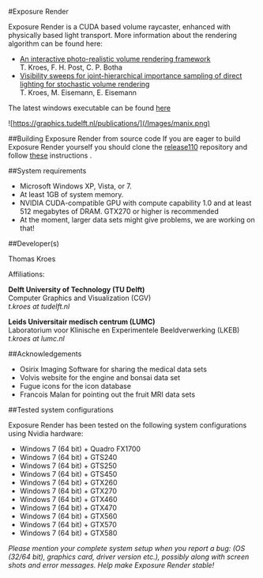 
#Exposure Render

Exposure Render is a CUDA based volume raycaster, enhanced with physically based light transport. More information about the rendering algorithm can be found here:
* [An interactive photo-realistic volume rendering framework](http://graphics.tudelft.nl/Publications/kroes_exposure_2012)  
T. Kroes, F. H. Post, C. P. Botha
* [Visibility sweeps for joint-hierarchical importance sampling of direct lighting for stochastic volume rendering](http://graphics.tudelft.nl/Publications-new/2015/KEE1)  
T. Kroes, M. Eisemann, E. Eisemann

The latest windows executable can be found [here](https://github.com/ThomasKroes/exposure-render/releases/tag/1.1.0)

![https://graphics.tudelft.nl/publications/](/Images/manix.png)

##Building Exposure Render from source code
If you are eager to build Exposure Render yourself you should clone the [release110](https://github.com/ThomasKroes/exposure-render.release110.git) repository and follow  [these](https://github.com/ThomasKroes/exposure-render.release110/blob/master/build.md) instructions .

##System requirements

* Microsoft Windows XP, Vista, or 7.
* At least 1GB of system memory.
* NVIDIA CUDA-compatible GPU with compute capability 1.0 and at least 512 megabytes of DRAM. GTX270 or higher is recommended
* At the moment, larger data sets might give problems, we are working on that!

##Developer(s)

Thomas Kroes

Affiliations:

**Delft University of Technology (TU Delft)**  
Computer Graphics and Visualization (CGV)  
*t.kroes at tudelft.nl*

**Leids Universitair medisch centrum (LUMC)**  
Laboratorium voor Klinische en Experimentele Beeldverwerking (LKEB)  
*t.kroes at lumc.nl*

##Acknowledgements

* Osirix Imaging Software for sharing the medical data sets
* Volvis website for the engine and bonsai data set
* Fugue icons for the icon database
* Francois Malan for pointing out the fruit MRI data sets

##Tested system configurations

Exposure Render has been tested on the following system configurations using Nvidia hardware:

* Windows 7 (64 bit) + Quadro FX1700
* Windows 7 (64 bit) + GTS240
* Windows 7 (64 bit) + GTS250
* Windows 7 (64 bit) + GTS450
* Windows 7 (64 bit) + GTX260
* Windows 7 (64 bit) + GTX270
* Windows 7 (64 bit) + GTX460
* Windows 7 (64 bit) + GTX470
* Windows 7 (64 bit) + GTX560
* Windows 7 (64 bit) + GTX570
* Windows 7 (64 bit) + GTX580

*Please mention your complete system setup when you report a bug: (OS (32/64 bit), graphics card, driver version etc.), possibly along with screen shots and error messages. Help make Exposure Render stable!*
